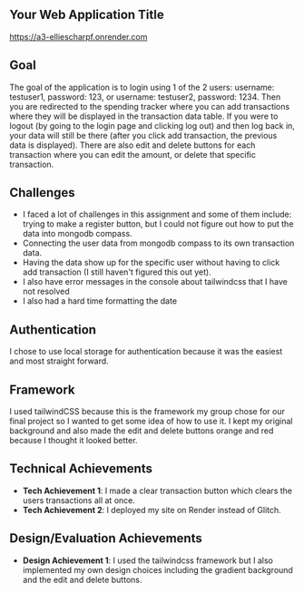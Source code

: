 
## Your Web Application Title
https://a3-elliescharpf.onrender.com 
## Goal
The goal of the application is to login using 1 of the 2 users: username: testuser1, password: 123, or username: testuser2, password: 1234.
Then you are redirected to the spending tracker where you can add transactions where they will be displayed in the transaction data table. If you were to logout (by going to the login page and clicking log out) and then log back in, your data will still be there (after you click add transaction, the previous data is displayed).
There are also edit and delete buttons for each transaction where you can edit the amount, or delete that specific transaction.

## Challenges
- I faced a lot of challenges in this assignment and some of them include: trying to make a register button, but I could not figure out how to put the data into mongodb compass.
- Connecting the user data from mongodb compass to its own transaction data.
- Having the data show up for the specific user without having to click add transaction (I still haven't figured this out yet).
- I also have error messages in the console about tailwindcss that I have not resolved
- I also had a hard time formatting the date

## Authentication
I chose to use local storage for authentication because it was the easiest and most straight forward. 

## Framework
I used tailwindCSS because this is the framework my group chose for our final project so I wanted to get some idea of how to use it. I kept my original background and also made the edit and delete buttons orange and red because I thought it looked better. 

## Technical Achievements
- **Tech Achievement 1**: I made a clear transaction button which clears the users transactions all at once. 
- **Tech Achievement 2**: I deployed my site on Render instead of Glitch.

## Design/Evaluation Achievements
- **Design Achievement 1**: I used the tailwindcss framework but I also implemented my own design choices including the gradient background and the edit and delete buttons.

